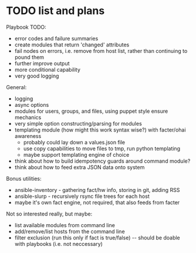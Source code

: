 TODO list and plans
===================

Playbook TODO:

   * error codes and failure summaries
   * create modules that return 'changed' attributes
   * fail nodes on errors, i.e. remove from host list, rather than continuing to pound them
   * further improve output
   * more conditional capability
   * very good logging

General:

   * logging
   * async options
   * modules for users, groups, and files, using puppet style ensure mechanics
   * very simple option constructing/parsing for modules
   * templating module (how might this work syntax wise?) with facter/ohai awareness
      * probably could lay down a values.json file 
      * use copy capabilities to move files to tmp, run python templating
      * maybe support templating engine of choice
   * think about how to build idempotency guards around command module?
   * think about how to feed extra JSON data onto system

Bonus utilities:

   * ansible-inventory - gathering fact/hw info, storing in git, adding RSS
   * ansible-slurp - recursively rsync file trees for each host
   * maybe it's own fact engine, not required, that also feeds from facter

Not so interested really, but maybe:

   * list available modules from command line
   * add/remove/list hosts from the command line
   * filter exclusion (run this only if fact is true/false)
     -- should be doable with playbooks (i.e. not neccessary)

